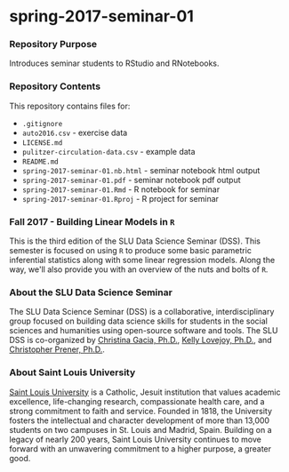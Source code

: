 # spring-2017-seminar-01

### Repository Purpose
Introduces seminar students to RStudio and RNotebooks.

### Repository Contents
This repository contains files for:
-   `.gitignore`
-   `auto2016.csv` - exercise data
-   `LICENSE.md`
-   `pulitzer-circulation-data.csv` - example data
-   `README.md`
-   `spring-2017-seminar-01.nb.html` - seminar notebook html output
-   `spring-2017-seminar-01.pdf` - seminar notebook pdf output
-   `spring-2017-seminar-01.Rmd` - R notebook for seminar
-   `spring-2017-seminar-01.Rproj` - R project for seminar

### Fall 2017 - Building Linear Models in `R`
This is the third edition of the SLU Data Science Seminar (DSS). This semester is focused on using `R` to produce some basic parametric inferential statistics along with some linear regression models. Along the way, we'll also provide you with an overview of the nuts and bolts of `R`.

### About the SLU Data Science Seminar
The SLU Data Science Seminar (DSS) is a collaborative, interdisciplinary group focused on building data science skills for students in the social sciences and humanities using open-source software and tools. The SLU DSS is co-organized by [Christina Gacia, Ph.D.](mailto:garciacm@slu.edu), [Kelly Lovejoy, Ph.D.](mailto:lovejoykg@slu.edu), and [Christopher Prener, Ph.D.](mailto:prenercg@slu.edu}).

### About Saint Louis University
[Saint Louis University](http://wwww.slu.edu) is a Catholic, Jesuit institution that values academic excellence, life-changing research, compassionate health care, and a strong commitment to faith and service. Founded in 1818, the University fosters the intellectual and character development of more than 13,000 students on two campuses in St. Louis and Madrid, Spain. Building on a legacy of nearly 200 years, Saint Louis University continues to move forward with an unwavering commitment to a higher purpose, a greater good.
